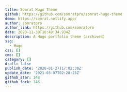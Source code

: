 ```yaml
---
title: Somrat Hugo Theme
github: https://github.com/somratpro/somrat-hugo-theme
demo: https://somrat.netlify.app/
author: somratpro
author_link: https://github.com/somratpro
date: 2023-11-30T10:49:34.934Z
description: A Hugo portfolio theme (archived)
ssg:
  - Hugo
css: []
cms: []
category: []
draft: false
publish_date: '2020-01-27T17:02:30Z'
update_date: '2021-03-07T02:28:25Z'
github_star: 148
github_fork: 146
---
```

